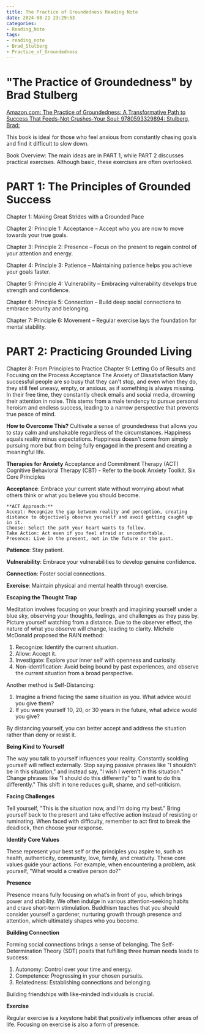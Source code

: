 ```yaml
---
title: The Practice of Groundedness Reading Note
date: 2024-08-21 23:29:53
categories:
- Reading_Note
tags:
- reading_note
- Brad_Stulberg
- Practice_of_Groundedness
--- 
```


# "The Practice of Groundedness" by Brad Stulberg
[Amazon.com: The Practice of Groundedness: A Transformative Path to Success That Feeds-Not Crushes-Your Soul: 9780593329894: Stulberg, Brad: ](https://www.amazon.com/Practice-Groundedness-Transformative-Feeds-Not-Crushes-Your/dp/0593329899)

This book is ideal for those who feel anxious from constantly chasing goals and find it difficult to slow down.

Book Overview:
The main ideas are in PART 1, while PART 2 discusses practical exercises. Although basic, these exercises are often overlooked.

# PART 1: The Principles of Grounded Success

Chapter 1: Making Great Strides with a Grounded Pace

Chapter 2: Principle 1: Acceptance – Accept who you are now to move towards your true goals.

Chapter 3: Principle 2: Presence – Focus on the present to regain control of your attention and energy.

Chapter 4: Principle 3: Patience – Maintaining patience helps you achieve your goals faster.

Chapter 5: Principle 4: Vulnerability – Embracing vulnerability develops true strength and confidence.

Chapter 6: Principle 5: Connection – Build deep social connections to embrace security and belonging.

Chapter 7: Principle 6: Movement – Regular exercise lays the foundation for mental stability.

# PART 2: Practicing Grounded Living

Chapter 8: From Principles to Practice
Chapter 9: Letting Go of Results and Focusing on the Process
Acceptance
The Anxiety of Dissatisfaction
Many successful people are so busy that they can't stop, and even when they do, they still feel uneasy, empty, or anxious, as if something is always missing. In their free time, they constantly check emails and social media, drowning their attention in noise. This stems from a male tendency to pursue personal heroism and endless success, leading to a narrow perspective that prevents true peace of mind.

**How to Overcome This?**
Cultivate a sense of groundedness that allows you to stay calm and unshakable regardless of the circumstances. Happiness equals reality minus expectations. Happiness doesn't come from simply pursuing more but from being fully engaged in the present and creating a meaningful life.

**Therapies for Anxiety**
Acceptance and Commitment Therapy (ACT)
Cognitive Behavioral Therapy (CBT) - Refer to the book Anxiety Toolkit.
Six Core Principles

**Acceptance**: Embrace your current state without worrying about what others think or what you believe you should become.

    **ACT Approach:**
    Accept: Recognize the gap between reality and perception, creating distance to objectively observe yourself and avoid getting caught up in it.
    Choose: Select the path your heart wants to follow.
    Take Action: Act even if you feel afraid or uncomfortable.
    Presence: Live in the present, not in the future or the past.

**Patience**: Stay patient.

**Vulnerability**: Embrace your vulnerabilities to develop genuine confidence.

**Connection**: Foster social connections.

**Exercise**: Maintain physical and mental health through exercise.

**Escaping the Thought Trap**

Meditation involves focusing on your breath and imagining yourself under a blue sky, observing your thoughts, feelings, and challenges as they pass by. Picture yourself watching from a distance. Due to the observer effect, the nature of what you observe will change, leading to clarity. Michele McDonald proposed the RAIN method:

1. Recognize: Identify the current situation.
2. Allow: Accept it.
3. Investigate: Explore your inner self with openness and curiosity.
4. Non-identification: Avoid being bound by past experiences, and observe the current situation from a broad perspective.

Another method is Self-Distancing:
1. Imagine a friend facing the same situation as you. What advice would you give them?
2. If you were yourself 10, 20, or 30 years in the future, what advice would you give?


By distancing yourself, you can better accept and address the situation rather than deny or resist it.

**Being Kind to Yourself**

The way you talk to yourself influences your reality. Constantly scolding yourself will reflect externally. Stop saying passive phrases like "I shouldn’t be in this situation," and instead say, "I wish I weren’t in this situation." Change phrases like "I should do this differently" to "I want to do this differently." This shift in tone reduces guilt, shame, and self-criticism.

**Facing Challenges**

Tell yourself, "This is the situation now, and I’m doing my best." Bring yourself back to the present and take effective action instead of resisting or ruminating. When faced with difficulty, remember to act first to break the deadlock, then choose your response.

**Identify Core Values**

These represent your best self or the principles you aspire to, such as health, authenticity, community, love, family, and creativity. These core values guide your actions. For example, when encountering a problem, ask yourself, "What would a creative person do?"

**Presence**

Presence means fully focusing on what’s in front of you, which brings power and stability. We often indulge in various attention-seeking habits and crave short-term stimulation. Buddhism teaches that you should consider yourself a gardener, nurturing growth through presence and attention, which ultimately shapes who you become.

**Building Connection**

Forming social connections brings a sense of belonging. The Self-Determination Theory (SDT) posits that fulfilling three human needs leads to success:

1. Autonomy: Control over your time and energy.
2. Competence: Progressing in your chosen pursuits.
3. Relatedness: Establishing connections and belonging.

Building friendships with like-minded individuals is crucial.

**Exercise**

Regular exercise is a keystone habit that positively influences other areas of life. Focusing on exercise is also a form of presence.